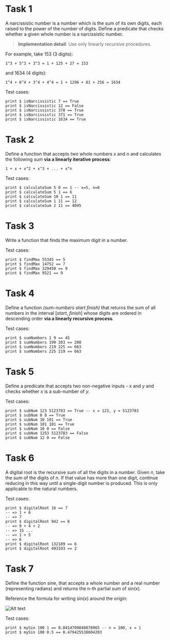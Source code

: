 # Task 1

A narcissistic number is a number which is the sum of its own digits, each raised to the power of the number of digits. Define a predicate that checks whether a given whole number is a narcissistic number.

> **Implementation detail**: Use only linearly recursive procedures.

For example, take 153 (3 digits):

    1^3 + 5^3 + 3^3 = 1 + 125 + 27 = 153

and 1634 (4 digits):

    1^4 + 6^4 + 3^4 + 4^4 = 1 + 1296 + 81 + 256 = 1634

Test cases:

    print $ isNarcissistic 7 == True
    print $ isNarcissistic 12 == False
    print $ isNarcissistic 370 == True
    print $ isNarcissistic 371 == True
    print $ isNarcissistic 1634 == True

# Task 2

Define a function that accepts two whole numbers *x* and *n* and calculates the following sum **via a linearly iterative process**:

    1 + x + x^2 + x^3 + ... + x^n

Test cases:

    print $ calculateSum 5 0 == 1 -- x=5, n=0
    print $ calculateSum 5 1 == 6
    print $ calculateSum 10 1 == 11
    print $ calculateSum 1 11 == 12
    print $ calculateSum 2 11 == 4095

# Task 3

Write a function that finds the maximum digit in a number.

Test cases:

    print $ findMax 55345 == 5
    print $ findMax 14752 == 7
    print $ findMax 329450 == 9
    print $ findMax 9521 == 9

# Task 4

Define a function *(sum-numbers start finish)* that returns the sum of all numbers in the interval [*start*, *finish*] whose digits are ordered in descending order **via a linearly recursive process**.

Test cases:

    print $ sumNumbers 1 9 == 45
    print $ sumNumbers 199 203 == 200
    print $ sumNumbers 219 225 == 663
    print $ sumNumbers 225 219 == 663

# Task 5

Define a predicate that accepts two non-negative inputs - *x* and *y* and checks whether *x* is a sub-number of *y*.

Test cases:

    print $ subNum 123 5123783 == True -- x = 123, y = 5123783
    print $ subNum 0 0 == True
    print $ subNum 10 101 == True
    print $ subNum 101 101 == True
    print $ subNum 10 0 == False
    print $ subNum 1253 5123783 == False
    print $ subNum 12 0 == False

# Task 6

A digital root is the recursive sum of all the digits in a number. Given *n*, take the sum of the digits of *n*. If that value has more than one digit, continue reducing in this way until a single-digit number is produced. This is only applicable to the natural numbers.

Test cases:

    print $ digitalRoot 16 == 7
    -- => 1 + 6
    -- => 7
    print $ digitalRoot 942 == 6
    -- => 9 + 4 + 2
    -- => 15 ...
    -- => 1 + 5
    -- => 6
    print $ digitalRoot 132189 == 6
    print $ digitalRoot 493193 == 2

# Task 7

Define the function sine, that accepts a whole number and a real number (representing radians) and returns the n-th partial sum of sin(x).

Reference the formula for writing sin(x) around the origin:

![Alt text](pictures/Task5.png?raw=true "Task5")

Test cases:

    print $ mySin 100 1 == 0.8414709848078965 -- n = 100, x = 1
    print $ mySin 100 0.5 == 0.479425538604203
